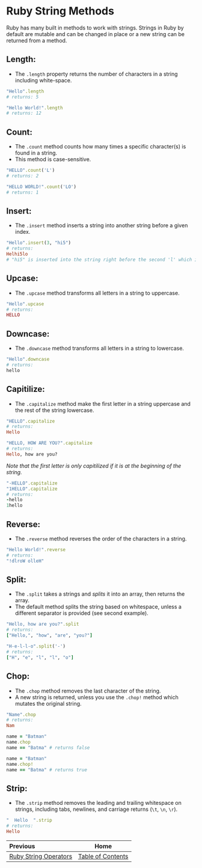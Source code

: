 # Ruby String Methods

Ruby has many built in methods to work with strings. Strings in Ruby by default are mutable and can be changed in place or a new string can be returned from a method.

## Length:

- The `.length` property returns the number of characters in a string including white-space.

```ruby
"Hello".length
# returns: 5
```

```ruby
"Hello World!".length
# returns: 12
```

## Count:

- The `.count` method counts how many times a specific character(s) is found in a string.
- This method is case-sensitive.

```ruby
"HELLO".count('L')  
# returns: 2
```

```ruby
"HELLO WORLD!".count('LO')  
# returns: 1
```

## Insert:

- The `.insert` method inserts a string into another string before a given index.

```ruby
"Hello".insert(3, "hi5")
# returns:
Helhi5lo
# "hi5" is inserted into the string right before the second 'l' which is at index 3
```

## Upcase:

- The `.upcase` method transforms all letters in a string to uppercase.

```ruby
"Hello".upcase
# returns:
HELLO
```

## Downcase:

- The `.downcase` method transforms all letters in a string to lowercase.

```ruby
"Hello".downcase
# returns:
hello
```

## Capitilize:

- The `.capitalize` method make the first letter in a string uppercase and the rest of the string lowercase.

```ruby
"HELLO".capitalize
# returns:
Hello
```

```ruby
"HELLO, HOW ARE YOU?".capitalize
# returns:
Hello, how are you?
```

_Note that the first letter is only capitilized if it is at the beginning of the string._

```ruby
"-HELLO".capitalize
"1HELLO".capitalize
# returns:
-hello
1hello
```

## Reverse:

- The `.reverse` method reverses the order of the characters in a string.

```ruby
"Hello World!".reverse
# returns:
"!dlroW olleH"
```

## Split:

- The `.split` takes a strings and _splits_ it into an array, then returns the array.
- The default method splits the string based on whitespace, unless a different separator is provided (see second example).

```ruby
"Hello, how are you?".split
# returns:
["Hello,", "how", "are", "you?"]
```

```ruby
"H-e-l-l-o".split('-')
# returns:
["H", "e", "l", "l", "o"]
```

## Chop:

- The `.chop` method removes the last character of the string.
- A new string is returned, unless you use the `.chop!` method which mutates the original string.

```ruby
"Name".chop
# returns:
Nam
```

```ruby
name = "Batman"
name.chop
name == "Batma" # returns false
```

```ruby
name = "Batman"
name.chop!
name == "Batma" # returns true
```

## Strip:

- The `.strip` method removes the leading and trailing whitespace on strings, including tabs, newlines, and carriage returns (`\t`, `\n`, `\r`).

```ruby
"  Hello  ".strip
# returns:
Hello
```

| Previous | Home |
| :---         |     :---:      |
| [Ruby String Operators](Ruby-Strings-Operators)   | [Table of Contents](Ruby-Strings)     |
